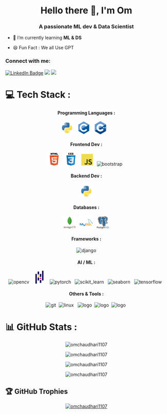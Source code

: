 <h1 align="center">Hello there 👋, I'm Om</h1>
<h3 align="center">A passionate ML dev & Data Scientist</h3>

- 🌱 I’m currently learning __ML & DS__
  
- 😆 Fun Fact : We all Use GPT
<h3 align="left">Connect with me:</h3>
<p align="left">
    <a href="https://www.linkedin.com/in/om-chaudhari-38960721b." target="_blank"><img src="https://img.shields.io/badge/LinkedIn-blue?style=for-the-badge&logo=linkedin&logoColor=white" alt="LinkedIn Badge"/></a>
    <a href="https://www.hackerrank.com/profile/snow1107" target="_blank"><img src="https://img.shields.io/badge/-Hackerrank-2EC866?style=for-the-badge&logo=HackerRank&logoColor=white" /></a>
    <a href='https://omchaudhari1107.github.io/' target='_blank'><img src='https://img.shields.io/badge/Portfolio-255E63?style=for-the-badge&logo=About.me&logoColor=white'/></a>
</p>

<h1 align="left">💻 Tech Stack :</h1>
<h4 align="center">Programming Languages :</h4>
<p align="center">
        <img src="https://raw.githubusercontent.com/devicons/devicon/master/icons/python/python-original.svg" alt="python" width="40" height="40"/>
    &nbsp
        <img src="https://raw.githubusercontent.com/devicons/devicon/master/icons/c/c-original.svg" alt="c" width="40" height="40"/>
    &nbsp
        <img src="https://raw.githubusercontent.com/devicons/devicon/master/icons/cplusplus/cplusplus-original.svg" alt="cplusplus" width="40" height="40"/>
    &nbsp
<!--         <img src="https://raw.githubusercontent.com/devicons/devicon/master/icons/java/java-original.svg" alt="java" width="40" height="40"/> -->
    &nbsp
</p>

<h4 align="center">Frontend Dev :</h4>
<p align="center">
        <img src="https://raw.githubusercontent.com/devicons/devicon/master/icons/html5/html5-original-wordmark.svg" alt="html5" width="40" height="40"/>
    &nbsp
        <img src="https://raw.githubusercontent.com/devicons/devicon/master/icons/css3/css3-original-wordmark.svg" alt="css3" width="40" height="40"/>
    &nbsp
        <img src="https://raw.githubusercontent.com/devicons/devicon/master/icons/javascript/javascript-original.svg" alt="javascript" width="37" height="37"/>
    &nbsp
        <img src="https://user-images.githubusercontent.com/25181517/183898054-b3d693d4-dafb-4808-a509-bab54cf5de34.png" alt="bootstrap" width="40" height="40"/>
    &nbsp
</p>

<h4 align="center">Backend Dev :</h4>
<p align="center">
<!--         <img src="https://raw.githubusercontent.com/devicons/devicon/master/icons/nodejs/nodejs-original-wordmark.svg" alt="nodejs" width="40" height="40"/> -->
    &nbsp
        <img src="https://raw.githubusercontent.com/devicons/devicon/master/icons/python/python-original.svg" alt="python" width="40" height="40"/>
    &nbsp
</p>
<h4 align="center">Databases :</h4>
<p align="center">
        <img src="https://raw.githubusercontent.com/devicons/devicon/master/icons/mongodb/mongodb-original-wordmark.svg" alt="mongodb" width="40" height="40"/>
    &nbsp
        <img src="https://raw.githubusercontent.com/devicons/devicon/master/icons/mysql/mysql-original-wordmark.svg" alt="mysql" width="40" height="40"/>
    &nbsp
<!--         <img src="https://raw.githubusercontent.com/devicons/devicon/master/icons/oracle/oracle-original.svg" alt="oracle" width="40" height="40"/>
    &nbsp -->
        <img src="https://raw.githubusercontent.com/devicons/devicon/master/icons/postgresql/postgresql-original-wordmark.svg" alt="postgresql" width="40" height="40"/>
<!--     &nbsp
        <img src="https://www.vectorlogo.zone/logos/sqlite/sqlite-icon.svg" alt="sqlite" width="40" height="40"/>
    &nbsp -->
</p>

</p>
<!-- <h4 align="center">Backend as a Service(BaaS) :</h4>
<p align="center">
        <img src="https://www.vectorlogo.zone/logos/firebase/firebase-icon.svg" alt="firebase" width="40" height="40"/>
    &nbsp
        <img src="https://www.vectorlogo.zone/logos/heroku/heroku-icon.svg" alt="heroku" width="40" height="40"/>
    &nbsp
</p> -->

<h4 align="center">Frameworks :</h4>
<p align="center">
        <img src="https://cdn.worldvectorlogo.com/logos/django.svg" alt="django" width="40" height="40"/> 
<!--     &nbsp
        <img src="https://raw.githubusercontent.com/devicons/devicon/2ae2a900d2f041da66e950e4d48052658d850630/icons/pandas/pandas-original.svg" alt="pandas" width="40" height="40"/>
    &nbsp -->
</p>

<h4 align="center">AI / ML :</h4>
<p align="center">
        <img src="https://www.vectorlogo.zone/logos/opencv/opencv-icon.svg" alt="opencv" width="40" height="40"/>
    &nbsp
        <img src="https://raw.githubusercontent.com/devicons/devicon/2ae2a900d2f041da66e950e4d48052658d850630/icons/pandas/pandas-original.svg" alt="pandas" width="40" height="40"/>
    &nbsp
        <img src="https://www.vectorlogo.zone/logos/pytorch/pytorch-icon.svg" alt="pytorch" width="40" height="40"/>
    &nbsp
        <img src="https://upload.wikimedia.org/wikipedia/commons/0/05/Scikit_learn_logo_small.svg" alt="scikit_learn" width="40" height="40"/>
    &nbsp
        <img src="https://seaborn.pydata.org/_images/logo-mark-lightbg.svg" alt="seaborn" width="40" height="40"/>
    &nbsp
        <img src="https://www.vectorlogo.zone/logos/tensorflow/tensorflow-icon.svg" alt="tensorflow" width="40" height="40"/>
    &nbsp
</p>
<h4 align="center">Others & Tools :</h4>
<p align="center"><img src="https://www.vectorlogo.zone/logos/git-scm/git-scm-icon.svg" alt="git" width="40" height="40"/>&nbsp <img src="https://github.com/marwin1991/profile-technology-icons/assets/76662862/2481dc48-be6b-4ebb-9e8c-3b957efe69fa" alt="linux" width="40" height="40"/> &nbsp 
<img src="https://user-images.githubusercontent.com/25181517/192108891-d86b6220-e232-423a-bf5f-90903e6887c3.png" alt="logo" width="40" height="40"">&nbsp <img src="https://user-images.githubusercontent.com/25181517/192108374-8da61ba1-99ec-41d7-80b8-fb2f7c0a4948.png" alt="logo" width="40" height="40"">&nbsp
<img src="https://user-images.githubusercontent.com/25181517/183914128-3fc88b4a-4ac1-40e6-9443-9a30182379b7.png" alt="logo" width="40" height="40"">&nbsp
</p>

<h1 align="left">📊 GitHub Stats :</h1>
<p align="center">
    <img src="https://github-profile-summary-cards.vercel.app/api/cards/profile-details?username=omchaudhari1107&theme=github_dark" alt="omchaudhari1107" />
</p>
<p align="center">
    <img src="https://github-readme-streak-stats.herokuapp.com/?user=omchaudhari1107&theme=dark" alt="omchaudhari1107" />
</p>

<p align="center">
    <img src="https://github-readme-stats.vercel.app/api?username=omchaudhari1107&show_icons=true&theme=dark&locale=en" alt="omchaudhari1107" />
</p>

<p align="center">
    <img src="https://github-readme-stats.vercel.app/api/top-langs?username=omchaudhari1107&show_icons=true&theme=dark&locale=en&layout=compact" alt="omchaudhari1107" />
</p>

<h2 align="left">🏆 GitHub Trophies</h2>
<p align="center" style="background-color: transparent;">
    <a href="https://github.com/ryo-ma/github-profile-trophy">
        <img src="https://github-profile-trophy.vercel.app/?username=omchaudhari1107&theme=kimbie_dark" alt="omchaudhari1107" /></a>
    
</p>




